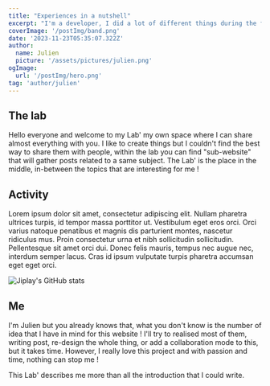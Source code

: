```yaml
---
title: "Experiences in a nutshell"
excerpt: "I'm a developer, I did a lot of different things during the first steps of my carrer that I organize in folders to vizualise everything easily. I'm a creative person who likes challenges, I craving to learn new things, passionated by optimization."
coverImage: '/postImg/band.png'
date: '2023-11-23T05:35:07.322Z'
author:
  name: Julien
  picture: '/assets/pictures/julien.png'
ogImage:
  url: '/postImg/hero.png'
tag: 'author/julien'
---
```


## The lab

Hello everyone and welcome to my Lab' my own space where I can share almost everything with you. I like to create things but I couldn't find the best way to share them with people, within the lab you can find "sub-website" that will gather posts related to a same subject. The Lab' is the place in the middle, in-between the topics that are interesting for me !

## Activity

Lorem ipsum dolor sit amet, consectetur adipiscing elit. Nullam pharetra ultrices turpis, id tempor massa porttitor ut. Vestibulum eget eros orci. Orci varius natoque penatibus et magnis dis parturient montes, nascetur ridiculus mus. Proin consectetur urna et nibh sollicitudin sollicitudin. Pellentesque sit amet orci dui. Donec felis mauris, tempus nec augue nec, interdum semper lacus. Cras id ipsum vulputate turpis pharetra accumsan eget eget orci.

![Jiplay's GitHub stats](https://github-readme-stats.vercel.app/api?username=Jiplay&show_icons=true&theme=dark)

## Me

I'm Julien but you already knows that, what you don't know is the number of idea that I have in mind for this website ! I'll try to realised most of them, writing post, re-design the whole thing, or add a collaboration mode to this, but it takes time. However, I really love this project and with passion and time, nothing can stop me !

This Lab' describes me more than all the introduction that I could write.

